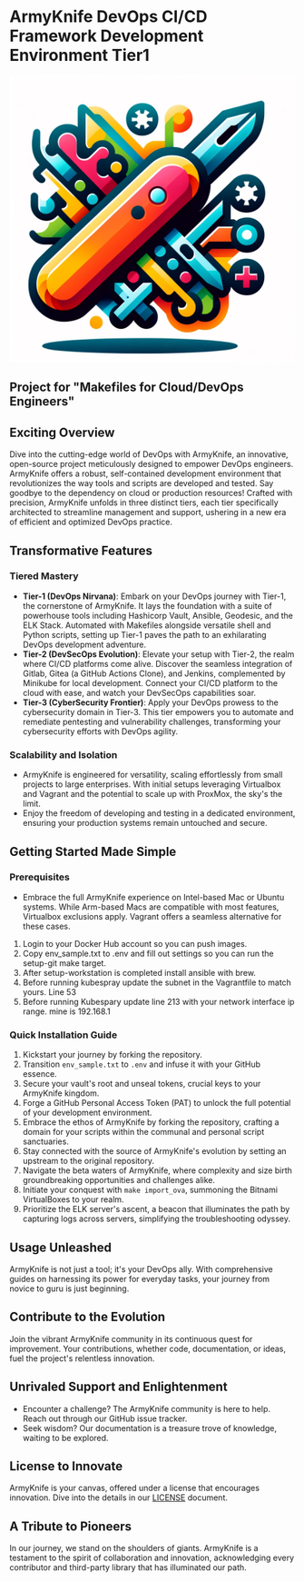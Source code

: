 # ArmyKnife DevOps CI/CD Framework Development Environment Tier1
![ArmyKnife Logo](ArmyKnife.png)
## Project for "Makefiles for Cloud/DevOps Engineers"

## Exciting Overview
Dive into the cutting-edge world of DevOps with ArmyKnife, an innovative, open-source project meticulously designed to empower DevOps engineers. ArmyKnife offers a robust, self-contained development environment that revolutionizes the way tools and scripts are developed and tested. Say goodbye to the dependency on cloud or production resources! Crafted with precision, ArmyKnife unfolds in three distinct tiers, each tier specifically architected to streamline management and support, ushering in a new era of efficient and optimized DevOps practice.

## Transformative Features

### Tiered Mastery
- **Tier-1 (DevOps Nirvana)**: Embark on your DevOps journey with Tier-1, the cornerstone of ArmyKnife. It lays the foundation with a suite of powerhouse tools including Hashicorp Vault, Ansible, Geodesic, and the ELK Stack. Automated with Makefiles alongside versatile shell and Python scripts, setting up Tier-1 paves the path to an exhilarating DevOps development adventure.
- **Tier-2 (DevSecOps Evolution)**: Elevate your setup with Tier-2, the realm where CI/CD platforms come alive. Discover the seamless integration of Gitlab, Gitea (a GitHub Actions Clone), and Jenkins, complemented by Minikube for local development. Connect your CI/CD platform to the cloud with ease, and watch your DevSecOps capabilities soar.
- **Tier-3 (CyberSecurity Frontier)**: Apply your DevOps prowess to the cybersecurity domain in Tier-3. This tier empowers you to automate and remediate pentesting and vulnerability challenges, transforming your cybersecurity efforts with DevOps agility.

### Scalability and Isolation
- ArmyKnife is engineered for versatility, scaling effortlessly from small projects to large enterprises. With initial setups leveraging Virtualbox and Vagrant and the potential to scale up with ProxMox, the sky's the limit.
- Enjoy the freedom of developing and testing in a dedicated environment, ensuring your production systems remain untouched and secure.

## Getting Started Made Simple

### Prerequisites
- Embrace the full ArmyKnife experience on Intel-based Mac or Ubuntu systems. While Arm-based Macs are compatible with most features, Virtualbox exclusions apply. Vagrant offers a seamless alternative for these cases.

1. Login to your Docker Hub account so you can push images.
2. Copy env_sample.txt to .env and fill out settings so you can run the setup-git make target.
3. After setup-workstation is completed install ansible with brew.
4. Before running kubespray update the subnet in the Vagrantfile to match yours. Line 53
5. Before running Kubespary update line 213 with your network interface ip range. mine is 192.168.1

### Quick Installation Guide
1. Kickstart your journey by forking the repository.
2. Transition `env_sample.txt` to `.env` and infuse it with your GitHub essence.
3. Secure your vault's root and unseal tokens, crucial keys to your ArmyKnife kingdom.
4. Forge a GitHub Personal Access Token (PAT) to unlock the full potential of your development environment.
5. Embrace the ethos of ArmyKnife by forking the repository, crafting a domain for your scripts within the communal and personal script sanctuaries.
6. Stay connected with the source of ArmyKnife's evolution by setting an upstream to the original repository.
7. Navigate the beta waters of ArmyKnife, where complexity and size birth groundbreaking opportunities and challenges alike.
8. Initiate your conquest with `make import_ova`, summoning the Bitnami VirtualBoxes to your realm.
9. Prioritize the ELK server's ascent, a beacon that illuminates the path by capturing logs across servers, simplifying the troubleshooting odyssey.

## Usage Unleashed
ArmyKnife is not just a tool; it's your DevOps ally. With comprehensive guides on harnessing its power for everyday tasks, your journey from novice to guru is just beginning.

## Contribute to the Evolution
Join the vibrant ArmyKnife community in its continuous quest for improvement. Your contributions, whether code, documentation, or ideas, fuel the project's relentless innovation.

## Unrivaled Support and Enlightenment
- Encounter a challenge? The ArmyKnife community is here to help. Reach out through our GitHub issue tracker.
- Seek wisdom? Our documentation is a treasure trove of knowledge, waiting to be explored.

## License to Innovate
ArmyKnife is your canvas, offered under a license that encourages innovation. Dive into the details in our [LICENSE](LICENSE) document.

## A Tribute to Pioneers
In our journey, we stand on the shoulders of giants. ArmyKnife is a testament to the spirit of collaboration and innovation, acknowledging every contributor and third-party library that has illuminated our path.
